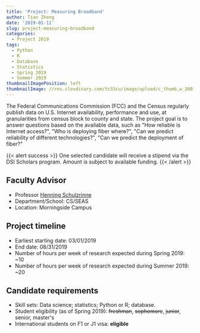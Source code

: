 ```yaml
---
title: 'Project: Measuring Broadband'
author: Tian Zheng
date: '2019-01-11'
slug: project-measuring-broadband
categories:
  - Project 2019
tags:
  - Python
  - R
  - Database
  - Statistics
  - Spring 2019
  - Summer 2019
thumbnailImagePosition: left
thumbnailImage: //res.cloudinary.com/tz33cu/image/upload/c_thumb,w_200,g_face/v1547229331/13534669218787_eewase.png
---
```

The Federal Communications Commission (FCC) and the Census regularly publish data on U.S. Internet availability, performance and use, at granularities from census block to county and state. The project goal is to answer questions based on the available data, such as "How reliable is Internet access?", "Who is deploying fiber where?", "Can we predict reliability of different technologies?", "Can we predict the deployment of fiber?"

<!--more-->

{{< alert success >}}
One selected candidate will receive a stipend via the DSI Scholars program. Amount is subject to available funding. 
{{< /alert >}}

## Faculty Advisor
+ Professor [Henning Schulzrinne](http://www.cs.columbia.edu/irt)
+ Department/School: CS/SEAS
+ Location: Morningside Campus

## Project timeline
+ Earliest starting date: 03/01/2019
+ End date: 08/31/2019
+ Number of hours per week of research expected during Spring 2019: ~10
+ Number of hours per week of research expected during Summer 2019: ~20

## Candidate requirements
+ Skill sets: Data science; statistics; Python or R; database.
+ Student eligibility  (as of Spring 2019): ~~freshman~~, ~~sophomore~~, ~~junior~~, senior, master's
+ International students on F1 or J1 visa: **eligible**